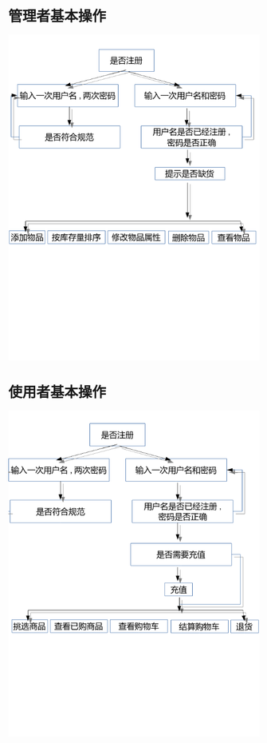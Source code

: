 # 管理者基本操作
![image](https://github.com/beckybai/super_market/blob/master/image/Admin_process.png)

# 使用者基本操作
![image](https://github.com/beckybai/super_market/blob/master/image/User_process.png)

